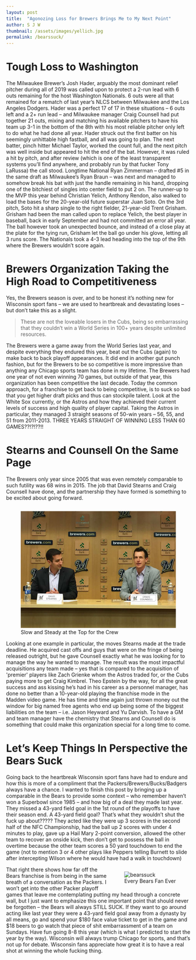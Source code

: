 ```yaml
---
layout: post
title:  "Agonozing Loss for Brewers Brings Me to My Next Point"
author: S J W
thumbnail: /assets/images/yellich.jpg
permalink: /bearssuck/
---
```

# Tough Loss to Washington
The Milwaukee Brewer’s Josh Hader, arguably the most dominant relief pitcher during all of 2019 was called upon to protect a 2-run lead with 6 outs remaining for the host Washington Nationals. 6 outs were all that remained for a rematch of last year’s NLCS between Milwaukee and the Los Angeles Dodgers. Hader was a perfect 17 of 17 in these situations – 6 outs left and a 2+ run lead – and Milwaukee manager Craig Counsell had put together 21 outs, mixing and matching his available pitchers to have his team up 3-1 in the bottom of the 8th with his most reliable pitcher only left to do what he had done all year. 
Hader struck out the first batter on his seemingly unhittable high fastball, and all was going to plan. The next batter, pinch hitter Michael Taylor, worked the count full, and the next pitch was well inside but appeared to hit the end of the bat. However, it was ruled a hit by pitch, and after review (which is one of the least transparent systems you’ll find anywhere, and probably run by that fucker Tony LaRussa) the call stood. Longtime National Ryan Zimmerman – drafted #5 in the same draft as Milwaukee’s Ryan Braun – was next and managed to somehow break his bat with just the handle remaining in his hand, dropping one of the bitchiest of singles into center field to put 2 on. The runner-up to the MVP this year behind Christian Yelich, Anthony Rendon, also walked to load the bases for the 20-year-old future superstar Juan Soto. On the 3rd pitch, Soto hit a sharp single to the right fielder, 21-year-old Trent Grisham. Grisham had been the man called upon to replace Yelich, the best player in baseball, back in early September and had not committed an error all year. The ball however took an unexpected bounce, and instead of a close play at the plate for the tying run, Grisham let the ball go under his glove, letting all 3 runs score. The Nationals took a 4-3 lead heading into the top of the 9th where the Brewers wouldn’t score again. 
# Brewers Organization Taking the High Road to Competitiveness
Yes, the Brewers season is over, and to be honest it’s nothing new for Wisconsin sport fans – we are used to heartbreak and devastating loses – but don’t take this as a slight. 
> These are not the loveable losers in the Cubs, being so embarrassing that they couldn’t win a World Series in 100+ years despite unlimited resources. 

The Brewers were a game away from the World Series last year, and despite everything they endured this year, beat out the Cubs (again) to make back to back playoff appearances. It did end in another gut punch fashion, but for the Brewers to be so competitive is more impressive than anything any Chicago sports team has done in my lifetime. The Brewers had one year of not even winning 70 games, but outside of that year, this organization has been competitive the last decade. Today the common approach, for a franchise to get back to being competitive, is to suck so bad that you get higher draft picks and thus can stockpile talent. Look at the White Sox currently, or the Astros and how they achieved their current levels of success and high quality of player capital. Taking the Astros in particular, they managed 3 straight seasons of 50-win years – 56, 55, and 51 from 2011-2013. THREE YEARS STRAIGHT OF WINNING LESS THAN 60 GAMES??!?!??!!  
# Stearns and Counsell On the Same Page
The Brewers only year since 2005 that was even remotely comparable to such futility was 68 wins in 2015. The job that David Stearns and Craig Counsell have done, and the partnership they have formed is something to be excited about going forward.
<figure style= "float:right">
  <img src="/assets/images/craigStearns.jpg" alt="craigcounselldavidstearns">
  <figcaption>Slow and Steady at the Top for the Crew</figcaption>
</figure>
Looking at one example in particular, the moves Stearns made at the trade deadline. He acquired cast offs and guys that were on the fringe of being released outright, but he gave Counsell exactly what he was looking for to manage the way he wanted to manage. The result was the most impactful acquisitions any team made – yes that is compared to the acquisition of 'premier' players like Zach Grienke whom the Astros traded for, or the Cubs paying more to get Craig Kimbrel. Theo Epstein by the way, for all the great success and ass kissing he’s had in his career as a personnel manager, has done no better than a 10-year-old playing the franchise mode in the Madden video game. He has time and time again just thrown money out the window for big named free agents who end up being some of the biggest liabilities on the team – i.e. Jason Heyward and Yu Darvish. To have a GM and team manager have the chemistry that Stearns and Counsell do is something that could make this organization special for a long time to come. 

# Let’s Keep Things In Perspective the Bears Suck
Going back to the heartbreak Wisconsin sport fans have had to endure and how this is more of a compliment that the Packers/Brewers/Bucks/Badgers always have a chance. I wanted to finish this post by bringing up a comparable in the Bears to provide some context – who remember haven’t won a Superbowl since 1985 – and how big of a deal they made last year. They missed a 43-yard field goal in the 1st round of the playoffs to have their season end. A 43-yard field goal? That’s what they wouldn’t shut the fuck up about????? They acted like they were up 3 scores in the second half of the NFC Championship, had the ball up 2 scores with under 4 minutes to play, gave up a Hail Mary 2-point conversion, allowed the other team to recover an onside kick, then don’t get to possess the ball in overtime because the other team scores a 50 yard touchdown to end the game (not to mention 3 or 4 other plays like Peppers telling Burnett to slide after intercepting Wilson where he would have had a walk in touchdown)

<figure style= "float:right">
  <img src="https://media.giphy.com/media/x47gj23jEvGxdWkQEC/giphy.gif" alt="bearssuck">
  <figcaption>Every Bears Fan Ever</figcaption>
</figure>

That right there shows how far off the Bears franchise is from being in the same breath of a conversation as the Packers. I won’t get into the other Packer playoff games that leave me contemplating putting my head through a concrete wall, but I just want to emphasize this one important point that should never be forgotten – the Bears will always STILL SUCK. If they want to go around acting like last year they were a 43-yard field goal away from a dynasty by all means, go and spend your $180 face value ticket to get in the game and $18 beers to go watch that piece of shit embarrassment of a team on Sundays. Have fun going 8-8 this year (which is what I predicted to start the year by the way). Wisconsin will always trump Chicago for sports, and that’s not up for debate. Wisconsin fans appreciate how great it is to have a real shot at winning the whole fucking thing.  

